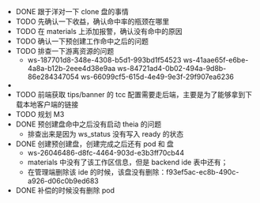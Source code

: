 - DONE 跟于洋对一下 clone 盘的事情
- TODO 先确认一下收益，确认命中率的瓶颈在哪里
- TODO 在 materials 上添加报警，确认没有命中的原因
- TODO 确认一下预创建工作命中之后的问题
- TODO 排查一下游离资源的问题
	- ws-187701d8-348e-4308-b5d1-993bd1f54523
	  ws-41aae65f-e6be-4a8a-b12b-2eee4d38e9aa
	  ws-84721ad4-0b02-494a-9d8b-86e284347054
	  ws-66099cf5-615d-4e49-9e3f-29f907ea6236
-
- TODO 前端获取 tips/banner 的 tcc 配置需要走后端，主要是为了能够拿到下载本地客户端的链接
- TODO 规划 M3
- DONE 预创建盘命中之后没有启动 theia 的问题
	- 排查出来是因为 ws_status 没有写入 ready 的状态
- DONE 创建预创建盘，创建完成之后还有 pod 和 盘
	- ws-26046486-d8fc-4464-903d-e3b3ff70cb44
	- materials 中没有了该工作区信息，但是 backend ide 表中还有；
	- 在管理端删除该 ide 的时候，该盘没有删除：f93ef5ac-ec8b-490c-a926-d06c0b9ed683
- DONE 补偿的时候没有删除 pod